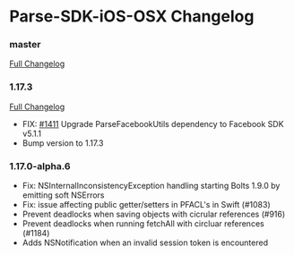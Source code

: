 # Parse-SDK-iOS-OSX Changelog

### master
[Full Changelog](https://github.com/parse-community/Parse-SDK-iOS-OSX/compare/1.17.3...master)

### 1.17.3
[Full Changelog](https://github.com/parse-community/Parse-SDK-iOS-OSX/compare/1.17.2...1.17.3)

- FIX: [#1411](https://github.com/parse-community/Parse-SDK-iOS-OSX/issues/1411) Upgrade ParseFacebookUtils dependency to Facebook SDK v5.1.1 
- Bump version to 1.17.3

### 1.17.0-alpha.6

- Fix: NSInternalInconsistencyException handling starting Bolts 1.9.0 by emitting soft NSErrors
- Fix: issue affecting public getter/setters in PFACL's in Swift (#1083)
- Prevent deadlocks when saving objects with cicrular references (#916)
- Prevent deadlocks when running fetchAll with circluar references (#1184)
- Adds NSNotification when an invalid session token is encountered
